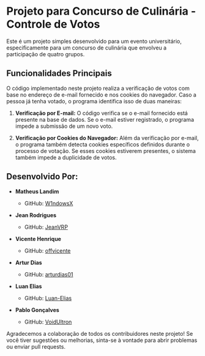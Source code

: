 ﻿# Projeto para Concurso de Culinária - Controle de Votos

Este é um projeto simples desenvolvido para um evento universitário, especificamente para um concurso de culinária que envolveu a participação de quatro grupos.

## Funcionalidades Principais

O código implementado neste projeto realiza a verificação de votos com base no endereço de e-mail fornecido e nos cookies do navegador. Caso a pessoa já tenha votado, o programa identifica isso de duas maneiras:

1. **Verificação por E-mail:** O código verifica se o e-mail fornecido está presente na base de dados. Se o e-mail estiver registrado, o programa impede a submissão de um novo voto.

2. **Verificação por Cookies do Navegador:** Além da verificação por e-mail, o programa também detecta cookies específicos definidos durante o processo de votação. Se esses cookies estiverem presentes, o sistema também impede a duplicidade de votos.

## Desenvolvido Por:

- **Matheus Landim**
  - GitHub: [W1ndowsX](https://github.com/W1ndowsX)

- **Jean Rodrigues**
  - GitHub: [JeanVRP](https://github.com/JeanVRP)

- **Vicente Henrique**
  - GitHub: [offvicente](https://github.com/offvicente)
    
- **Artur Dias**
  - GitHub: [arturdias01](https://github.com/arturdias01)
 
- **Luan Elias**
  - GitHub: [Luan-Elias](https://github.com/Luan-Elias)
    
- **Pablo Gonçalves**
  - GitHub: [VoidUltron](https://github.com/VoidUltron)
    
Agradecemos a colaboração de todos os contribuidores neste projeto! Se você tiver sugestões ou melhorias, sinta-se à vontade para abrir problemas ou enviar pull requests.
